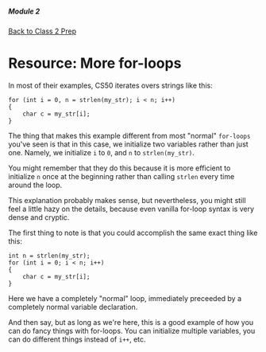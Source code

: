 ##### Module 2

[Back to Class 2 Prep](../../class1-prep)

# Resource: More for-loops


In most of their examples, CS50 iterates overs strings like this:

```
for (int i = 0, n = strlen(my_str); i < n; i++) 
{
    char c = my_str[i];
}
```

The thing that makes this example different from most "normal" `for-loops` you've seen is that in this case, we initialize
two variables rather than just one. Namely, we initialize `i` to `0`, and `n` to `strlen(my_str)`.

You might remember that they do this because it is more efficient to initialize `n` once at the beginning rather than
calling `strlen` every time around the loop. 

This explanation probably makes sense, but nevertheless, you might still feel a little hazy on the details, because even
vanilla for-loop syntax is very dense and cryptic.

The first thing to note is that you could accomplish the same exact thing like this:

```
int n = strlen(my_str);
for (int i = 0; i < n; i++) 
{
    char c = my_str[i];
}
```

Here we have a completely "normal" loop, immediately preceeded by a completely normal variable declaration.

And then say, but as long as we're here, this is a good example of how you can do fancy things with for-loops. 
You can initialize multiple variables, you can do different things instead of `i++`, etc.

